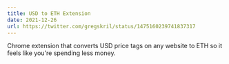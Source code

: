 ```yaml
---
title: USD to ETH Extension
date: 2021-12-26
url: https://twitter.com/gregskril/status/1475160239741837317
---
```


Chrome extension that converts USD price tags on any website to ETH so it feels like you're spending less money.

